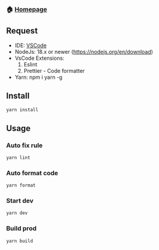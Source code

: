 ### 🏠 [Homepage](https://cv.tđ.vn)

## Request

- IDE: [VSCode](https://code.visualstudio.com/download)
- NodeJs: 18.x or newer (https://nodejs.org/en/download)
- VsCode Extensions:
  1. Eslint
  2. Prettier - Code formatter
- Yarn: npm i yarn -g

## Install

```sh
yarn install
```

## Usage

### Auto fix rule

```sh
yarn lint
```

### Auto format code

```sh
yarn format
```

### Start dev

```sh
yarn dev
```

### Build prod

```sh
yarn build
```

